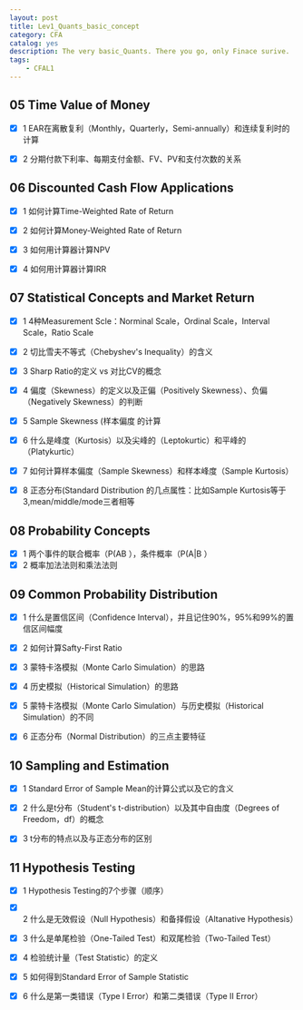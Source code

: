```yaml
---
layout: post
title: Lev1_Quants_basic_concept
category: CFA
catalog: yes
description: The very basic_Quants. There you go, only Finace surive.
tags:
    - CFAL1
---
```


##  05 Time Value of Money

  - [x] 1  EAR在离散复利（Monthly，Quarterly，Semi-annually）和连续复利时的计算

  - [x] 2  分期付款下利率、每期支付金额、FV、PV和支付次数的关系

## 06 Discounted Cash Flow Applications

  - [x] 1  如何计算Time-Weighted Rate of Return

  - [x] 2  如何计算Money-Weighted Rate of Return

  - [x] 3  如何用计算器计算NPV

  - [x] 4  如何用计算器计算IRR

## 07 Statistical Concepts and Market Return

  - [x] 1  4种Measurement Scle：Norminal Scale，Ordinal Scale，Interval Scale，Ratio Scale

  - [x] 2  切比雪夫不等式（Chebyshev's Inequality）的含义

  - [x] 3  Sharp Ratio的定义 vs  对比CV的概念

  - [x] 4  偏度（Skewness）的定义以及正偏（Positively Skewness）、负偏（Negatively Skewness）的判断

  - [x] 5  Sample Skewness (样本偏度 的计算

  - [x] 6  什么是峰度（Kurtosis）以及尖峰的（Leptokurtic）和平峰的（Platykurtic）

  - [x] 7  如何计算样本偏度（Sample Skewness）和样本峰度（Sample Kurtosis）

  - [x] 8  正态分布(Standard Distribution 的几点属性：比如Sample Kurtosis等于3,mean/middle/mode三者相等

## 08 Probability Concepts

  - [x] 1  两个事件的联合概率（P(AB ），条件概率（P(A\|B ）
  - [x] 2  概率加法法则和乘法法则

## 09 Common Probability Distribution

  - [x] 1  什么是置信区间（Confidence Interval），并且记住90%，95%和99%的置信区间幅度

  - [x] 2  如何计算Safty-First Ratio

  - [x] 3  蒙特卡洛模拟（Monte Carlo Simulation）的思路

  - [x] 4  历史模拟（Historical Simulation）的思路

  - [x] 5  蒙特卡洛模拟（Monte Carlo Simulation）与历史模拟（Historical Simulation）的不同

  - [x] 6  正态分布（Normal Distribution）的三点主要特征

## 10 Sampling and Estimation

  - [x] 1  Standard Error of Sample Mean的计算公式以及它的含义

  - [x] 2  什么是t分布（Student's t-distribution）以及其中自由度（Degrees of Freedom，df）的概念

  - [x] 3  t分布的特点以及与正态分布的区别

## 11 Hypothesis Testing

  - [x] 1  Hypothesis Testing的7个步骤（顺序）

  - [x] 2  什么是无效假设（Null Hypothesis）和备择假设（Altanative Hypothesis）

  - [x] 3  什么是单尾检验（One-Tailed Test）和双尾检验（Two-Tailed Test）

  - [x] 4  检验统计量（Test Statistic）的定义

  - [x] 5  如何得到Standard Error of Sample Statistic

  - [x] 6  什么是第一类错误（Type I Error）和第二类错误（Type II Error）

[Lijun Yu]:    http://helloourworld.github.io  "Lijun Yu"

